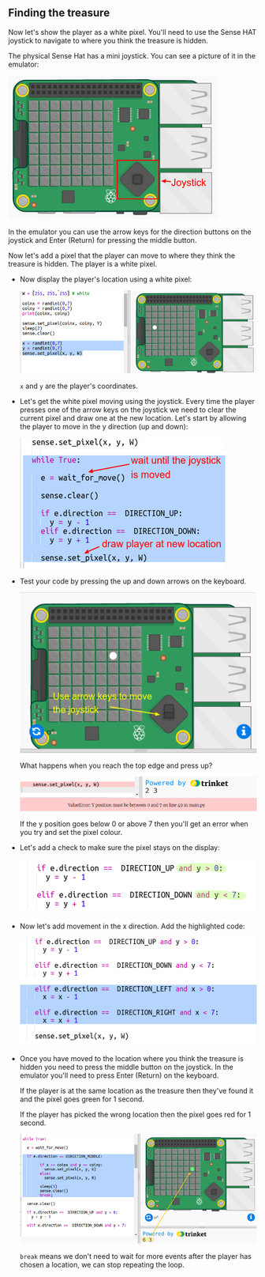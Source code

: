 ## Finding the treasure

Now let's show the player as a white pixel. You'll need to use the Sense HAT joystick to navigate to where you think the treasure is hidden.

The physical Sense Hat has a mini joystick. You can see a picture of it in the emulator:

![screenshot](images/treasure-joystick.png)

In the emulator you can use the arrow keys for the direction buttons on the joystick and Enter (Return) for pressing the middle button.

Now let's add a pixel that the player can move to where they think the treasure is hidden. The player is a white pixel.

+ Now display the player's location using a white pixel:
    
    ![képernyőkép](images/treasure-player.png)
    
    `x` and `y` are the player's coordinates.

+ Let's get the white pixel moving using the joystick. Every time the player presses one of the arrow keys on the joystick we need to clear the current pixel and draw one at the new location. Let's start by allowing the player to move in the y direction (up and down):
    
    ![screenshot](images/treasure-move-y.png)

+ Test your code by pressing the up and down arrows on the keyboard.
    
    ![screenshot](images/treasure-arrow-keys.png)
    
    What happens when you reach the top edge and press up?
    
    ![screenshot](images/treasure-error.png)
    
    If the y position goes below 0 or above 7 then you'll get an error when you try and set the pixel colour.

+ Let's add a check to make sure the pixel stays on the display:
    
    ![screenshot](images/treasure-move-check.png)

+ Now let's add movement in the x direction. Add the highlighted code:
    
    ![screenshot](images/treasure-move.png)

+ Once you have moved to the location where you think the treasure is hidden you need to press the middle button on the joystick. In the emulator you'll need to press Enter (Return) on the keyboard.
    
    If the player is at the same location as the treasure then they've found it and the pixel goes green for 1 second.
    
    If the player has picked the wrong location then the pixel goes red for 1 second.
    
    ![screenshot](images/treasure-check.png)
    
    `break` means we don't need to wait for more events after the player has chosen a location, we can stop repeating the loop.